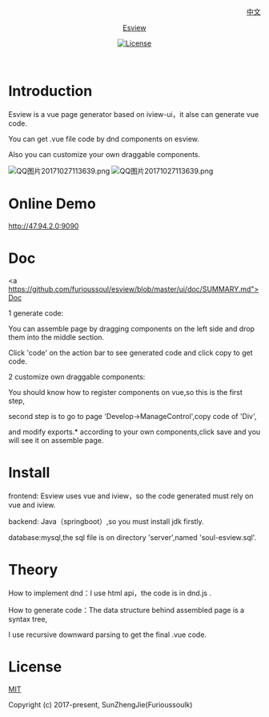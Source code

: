 <p align="right">
  <a href="https://github.com/furioussoul/soul-esview/blob/master/ui/README-ch.md">中文</a>
</p>
<p align="center"><a href="#">Esview</p>



<p align="center">
  <a href="https://www.npmjs.com/package/esview"><img src="https://img.shields.io/npm/l/esview.svg" alt="License"></a>
   <br>
</p>
  

# Introduction
Esview is a vue page generator based on iview-ui，it alse can generate vue code.  

You can get .vue file code by dnd components on esview.

Also you can customize your own draggable components.

![QQ图片20171027113639.png](http://chuantu.biz/t6/127/1509858385x1968319443.gif)
![QQ图片20171027113639.png](http://chuantu.biz/t6/121/1509463255x2890191685.gif)

# Online Demo

http://47.94.2.0:9090

# Doc
<a https://github.com/furioussoul/esview/blob/master/ui/doc/SUMMARY.md">Doc</a>

1 generate code:

You can assemble page by dragging components on the left side and drop them into the middle section.

Click 'code' on the action bar to see generated code and click copy to get code.

2 customize own draggable components:

You should know how to register components on vue,so this is the first step,

second step is to go to page 'Develop->ManageControl',copy code of 'Div',

and modify exports.* according to your own components,click save and you will see it on assemble page.


# Install
frontend: Esview uses vue and iview，so the code generated must rely on vue and iview.

backend: Java（springboot）,so you must install jdk firstly.

database:mysql,the sql file is on directory 'server',named 'soul-esview.sql'.

# Theory
How to implement dnd：I use html api，the code is in dnd.js .

How to generate code：The data structure behind assembled page is a syntax tree,

I use recursive downward parsing to get the final .vue code.  

# License
[MIT](https://opensource.org/licenses/MIT)

Copyright (c) 2017-present,  SunZhengJie(Furioussoulk)
